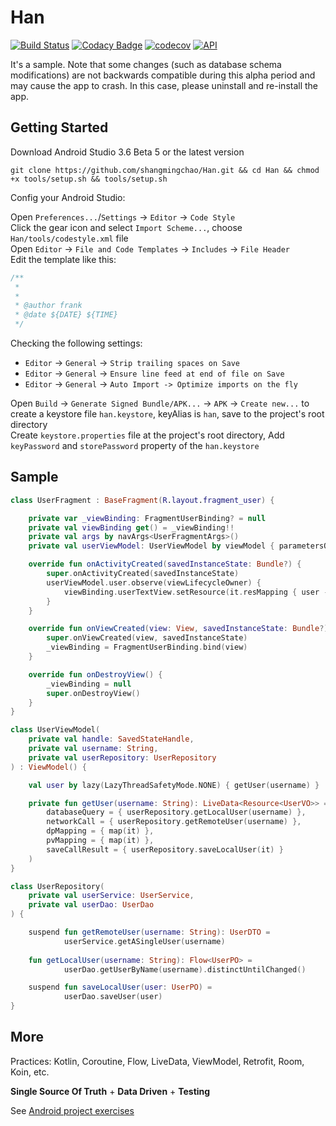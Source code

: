 # Han

[![Build Status](https://travis-ci.org/shangmingchao/Han.svg?branch=master)](https://travis-ci.org/shangmingchao/Han)
[![Codacy Badge](https://api.codacy.com/project/badge/Grade/4400af8f75f3446eb4fa9191134988a5)](https://www.codacy.com/manual/shangmingchao/Han?utm_source=github.com&amp;utm_medium=referral&amp;utm_content=shangmingchao/Han&amp;utm_campaign=Badge_Grade)
[![codecov](https://codecov.io/gh/shangmingchao/Han/branch/master/graph/badge.svg)](https://codecov.io/gh/shangmingchao/Han)
[![API](https://img.shields.io/badge/API-21%2B-brightgreen.svg?style=flat)](https://android-arsenal.com/api?level=21)

It's a sample. Note that some changes (such as database schema modifications) are not backwards compatible during this alpha period and may cause the app to crash. In this case, please uninstall and re-install the app.

## Getting Started

Download Android Studio 3.6 Beta 5 or the latest version  

```shell
git clone https://github.com/shangmingchao/Han.git && cd Han && chmod +x tools/setup.sh && tools/setup.sh
```

Config your Android Studio:  

Open `Preferences...`/`Settings` -> `Editor` -> `Code Style`  
Click the gear icon and select `Import Scheme...`, choose `Han/tools/codestyle.xml` file  
Open `Editor` -> `File and Code Templates` -> `Includes` -> `File Header`  
Edit the template like this:  

```kotlin
/**
 *
 *
 * @author frank
 * @date ${DATE} ${TIME}
 */
```

Checking the following settings:  

- `Editor` -> `General` -> `Strip trailing spaces on Save`
- `Editor` -> `General` -> `Ensure line feed at end of file on Save`
- `Editor` -> `General` -> `Auto Import -> Optimize imports on the fly`

Open `Build` -> `Generate Signed Bundle/APK...` -> `APK` -> `Create new...` to create a keystore file `han.keystore`, keyAlias is `han`, save to the project's root directory  
Create `keystore.properties` file at the project's root directory, Add `keyPassword` and `storePassword` property of the `han.keystore`  

## Sample

```kotlin
class UserFragment : BaseFragment(R.layout.fragment_user) {

    private var _viewBinding: FragmentUserBinding? = null
    private val viewBinding get() = _viewBinding!!
    private val args by navArgs<UserFragmentArgs>()
    private val userViewModel: UserViewModel by viewModel { parametersOf(args.username) }

    override fun onActivityCreated(savedInstanceState: Bundle?) {
        super.onActivityCreated(savedInstanceState)
        userViewModel.user.observe(viewLifecycleOwner) {
            viewBinding.userTextView.setResource(it.resMapping { user -> user.username })
        }
    }

    override fun onViewCreated(view: View, savedInstanceState: Bundle?) {
        super.onViewCreated(view, savedInstanceState)
        _viewBinding = FragmentUserBinding.bind(view)
    }

    override fun onDestroyView() {
        _viewBinding = null
        super.onDestroyView()
    }
}
```

```kotlin
class UserViewModel(
    private val handle: SavedStateHandle,
    private val username: String,
    private val userRepository: UserRepository
) : ViewModel() {

    val user by lazy(LazyThreadSafetyMode.NONE) { getUser(username) }

    private fun getUser(username: String): LiveData<Resource<UserVO>> = getResource(
        databaseQuery = { userRepository.getLocalUser(username) },
        networkCall = { userRepository.getRemoteUser(username) },
        dpMapping = { map(it) },
        pvMapping = { map(it) },
        saveCallResult = { userRepository.saveLocalUser(it) }
    )
}
```

```kotlin
class UserRepository(
    private val userService: UserService,
    private val userDao: UserDao
) {

    suspend fun getRemoteUser(username: String): UserDTO =
            userService.getASingleUser(username)
    
    fun getLocalUser(username: String): Flow<UserPO> =
            userDao.getUserByName(username).distinctUntilChanged()

    suspend fun saveLocalUser(user: UserPO) =
            userDao.saveUser(user)
}
```

## More

Practices: Kotlin, Coroutine, Flow, LiveData, ViewModel, Retrofit, Room, Koin, etc.  

**Single Source Of Truth** + **Data Driven** + **Testing**  

See [Android project exercises](https://github.com/shangmingchao/shangmingchao.github.io/blob/master/blog/android_project_exercises.md)  
